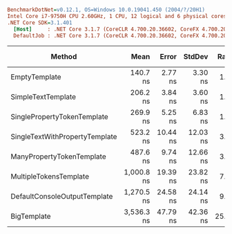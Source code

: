 ``` ini

BenchmarkDotNet=v0.12.1, OS=Windows 10.0.19041.450 (2004/?/20H1)
Intel Core i7-9750H CPU 2.60GHz, 1 CPU, 12 logical and 6 physical cores
.NET Core SDK=3.1.401
  [Host]     : .NET Core 3.1.7 (CoreCLR 4.700.20.36602, CoreFX 4.700.20.37001), X64 RyuJIT
  DefaultJob : .NET Core 3.1.7 (CoreCLR 4.700.20.36602, CoreFX 4.700.20.37001), X64 RyuJIT


```
|                         Method |       Mean |    Error |   StdDev | Ratio | RatioSD |  Gen 0 |  Gen 1 | Gen 2 | Allocated |
|------------------------------- |-----------:|---------:|---------:|------:|--------:|-------:|-------:|------:|----------:|
|                  EmptyTemplate |   140.7 ns |  2.77 ns |  3.30 ns |  1.00 |    0.00 | 0.0408 |      - |     - |     256 B |
|             SimpleTextTemplate |   206.2 ns |  3.84 ns |  3.60 ns |  1.46 |    0.05 | 0.0648 |      - |     - |     408 B |
|    SinglePropertyTokenTemplate |   269.9 ns |  5.25 ns |  6.83 ns |  1.92 |    0.06 | 0.0877 |      - |     - |     552 B |
| SingleTextWithPropertyTemplate |   523.2 ns | 10.44 ns | 12.03 ns |  3.72 |    0.12 | 0.1478 |      - |     - |     928 B |
|      ManyPropertyTokenTemplate |   487.6 ns |  9.74 ns | 12.66 ns |  3.48 |    0.14 | 0.1650 |      - |     - |    1040 B |
|         MultipleTokensTemplate | 1,000.8 ns | 19.39 ns | 23.82 ns |  7.11 |    0.25 | 0.2823 |      - |     - |    1776 B |
|   DefaultConsoleOutputTemplate | 1,270.5 ns | 24.58 ns | 24.14 ns |  9.03 |    0.20 | 0.3567 |      - |     - |    2240 B |
|                    BigTemplate | 3,536.3 ns | 47.79 ns | 42.36 ns | 25.13 |    0.69 | 0.9956 | 0.0114 |     - |    6264 B |
